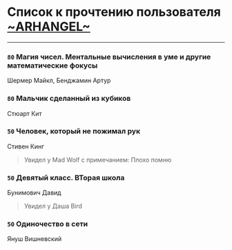 # Список к прочтению пользователя [~ARHANGEL~](http://vk.com/id64251996)
---

### `80` Магия чисел. Ментальные вычисления в уме и другие математические фокусы
Шермер Майкл, Бенджамин Артур

### `80` Мальчик сделанный из кубиков
Стюарт Кит

### `50` Человек, который не пожимал рук
Стивен Кинг
> Увидел у Mad Wolf с примечанием: Плохо помню

### `50` Девятый класс. ВТорая школа
Бунимович Давид
> Увидел у Даша Bird

### `50` Одиночество в сети
Януш Вишневский

